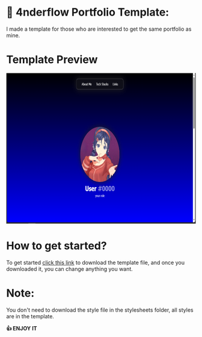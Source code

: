 # 📝 4nderflow Portfolio Template:
<p> I made a template for those who are interested to get the same portfolio as mine.</p>

# Template Preview
<img height="400" src="assets/img/Capture.PNG" />

# How to get started?
To get started <a href="template-by-ander.html" download>click this link</a> to download the template file, and once you downloaded it, you can change anything you want.

# Note:
You don't need to download the style file in the stylesheets folder, all styles are in the template.

<b>👍 ENJOY IT</b>

